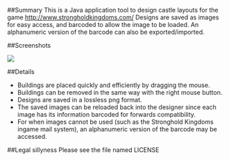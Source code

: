 ##Summary
This is a Java application tool to design castle layouts for the game http://www.strongholdkingdoms.com/
Designs are saved as images for easy access, and barcoded to allow the image to be loaded. An alphanumeric version of the barcode can also be exported/imported.

##Screenshots

<img src="http://oi64.tinypic.com/34qlq12.jpg"/>

##Details

* Buildings are placed quickly and efficiently by dragging the mouse.
* Buildings can be removed in the same way with the right mouse button.
* Designs are saved in a lossless png format.
* The saved images can be reloaded back into the designer since each image has its information barcoded for forwards compatibility.
* For when images cannot be used (such as the Stronghold Kingdoms ingame mail system), an alphanumeric version of the barcode may be accessed.

##Legal sillyness
Please see the file named LICENSE
